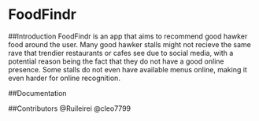 # FoodFindr

##Introduction
FoodFindr is an app that aims to recommend good hawker food around the user. Many good hawker stalls might not recieve the same rave that trendier restaurants or cafes see due to social media, with a potential reason being the fact that they do not have a good online presence. Some stalls do not even have available menus online, making it even harder for online recognition. 

##Documentation


##Contributors
@Ruileirei
@cleo7799

